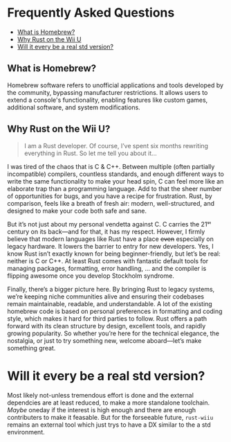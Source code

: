 # Frequently Asked Questions

* [What is Homebrew?](#what-is-homebrew)
* [Why Rust on the Wii U](#why-rust-on-the-wii-u)
* [Will it every be a real std version?](#will-it-every-be-a-real-std-version)

## What is Homebrew?

Homebrew software refers to unofficial applications and tools developed by the community, bypassing manufacturer restrictions. It allows users to extend a console's functionality, enabling features like custom games, additional software, and system modifications.

## Why Rust on the Wii U?

> I am a Rust developer. Of course, I’ve spent six months rewriting everything in Rust. So let me tell you about it...

I was tired of the chaos that is C & C++. Between multiple (often partially incompatible) compilers, countless standards, and enough different ways to write the same functionality to make your head spin, C can feel more like an elaborate trap than a programming language. Add to that the sheer number of opportunities for bugs, and you have a recipe for frustration. Rust, by comparison, feels like a breath of fresh air: modern, well-structured, and designed to make your code both safe and sane.

But it’s not just about my personal vendetta against C. C carries the 21ˢᵗ century on its back—and for that, it has my respect. However, I firmly believe that modern languages like Rust have a place ~~even~~ especially on legacy hardware. It lowers the barrier to entry for new developers. Yes, I know Rust isn’t exactly known for being beginner-friendly, but let’s be real: neither is C or C++. At least Rust comes with fantastic default tools for managing packages, formatting, error handling, ... and the compiler is flipping awesome once you develop Stockholm syndrome.

Finally, there’s a bigger picture here. By bringing Rust to legacy systems, we’re keeping niche communities alive and ensuring their codebases remain maintainable, readable, and understandable. A lot of the existing homebrew code is based on personal preferences in formatting and coding style, which makes it hard for third parties to follow. Rust offers a path forward with its clean structure by design, excellent tools, and rapidly growing popularity. So whether you’re here for the technical elegance, the nostalgia, or just to try something new, welcome aboard—let’s make something great.

# Will it every be a real std version?

Most likely not-unless tremendous effort is done and the external dependcies are at least reduced, to make a more standalone toolchain. *Maybe* oneday if the interest is high enough and there are enough contributers to make it feasable. But for the forseeable future, `rust-wiiu` remains an external tool which just trys to have a DX similar to the a std environment.
